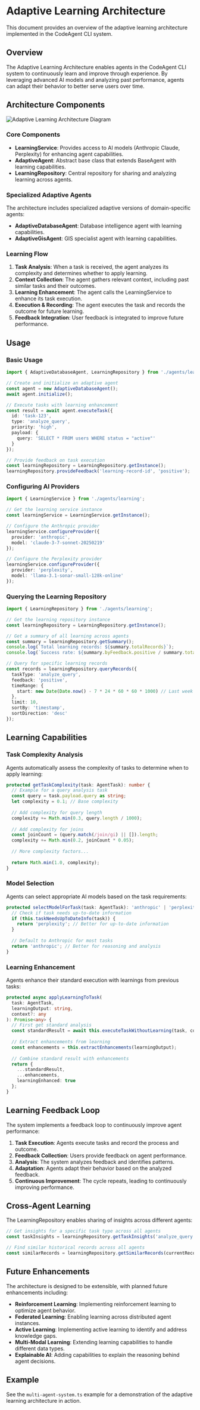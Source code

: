# Adaptive Learning Architecture

This document provides an overview of the adaptive learning architecture implemented in the CodeAgent CLI system.

## Overview

The Adaptive Learning Architecture enables agents in the CodeAgent CLI system to continuously learn and improve through experience. By leveraging advanced AI models and analyzing past performance, agents can adapt their behavior to better serve users over time.

## Architecture Components

![Adaptive Learning Architecture Diagram](../assets/adaptive-learning-architecture.svg)

### Core Components

- **LearningService**: Provides access to AI models (Anthropic Claude, Perplexity) for enhancing agent capabilities.
- **AdaptiveAgent**: Abstract base class that extends BaseAgent with learning capabilities.
- **LearningRepository**: Central repository for sharing and analyzing learning across agents.

### Specialized Adaptive Agents

The architecture includes specialized adaptive versions of domain-specific agents:

- **AdaptiveDatabaseAgent**: Database intelligence agent with learning capabilities.
- **AdaptiveGisAgent**: GIS specialist agent with learning capabilities.

### Learning Flow

1. **Task Analysis**: When a task is received, the agent analyzes its complexity and determines whether to apply learning.
2. **Context Collection**: The agent gathers relevant context, including past similar tasks and their outcomes.
3. **Learning Enhancement**: The agent calls the LearningService to enhance its task execution.
4. **Execution & Recording**: The agent executes the task and records the outcome for future learning.
5. **Feedback Integration**: User feedback is integrated to improve future performance.

## Usage

### Basic Usage

```typescript
import { AdaptiveDatabaseAgent, LearningRepository } from './agents/learning';

// Create and initialize an adaptive agent
const agent = new AdaptiveDatabaseAgent();
await agent.initialize();

// Execute tasks with learning enhancement
const result = await agent.executeTask({
  id: 'task-123',
  type: 'analyze_query',
  priority: 'high',
  payload: {
    query: 'SELECT * FROM users WHERE status = "active"'
  }
});

// Provide feedback on task execution
const learningRepository = LearningRepository.getInstance();
learningRepository.provideFeedback('learning-record-id', 'positive');
```

### Configuring AI Providers

```typescript
import { LearningService } from './agents/learning';

// Get the learning service instance
const learningService = LearningService.getInstance();

// Configure the Anthropic provider
learningService.configureProvider({
  provider: 'anthropic',
  model: 'claude-3-7-sonnet-20250219'
});

// Configure the Perplexity provider
learningService.configureProvider({
  provider: 'perplexity',
  model: 'llama-3.1-sonar-small-128k-online'
});
```

### Querying the Learning Repository

```typescript
import { LearningRepository } from './agents/learning';

// Get the learning repository instance
const learningRepository = LearningRepository.getInstance();

// Get a summary of all learning across agents
const summary = learningRepository.getSummary();
console.log(`Total learning records: ${summary.totalRecords}`);
console.log(`Success rate: ${summary.byFeedback.positive / summary.totalRecords * 100}%`);

// Query for specific learning records
const records = learningRepository.queryRecords({
  taskType: 'analyze_query',
  feedback: 'positive',
  timeRange: {
    start: new Date(Date.now() - 7 * 24 * 60 * 60 * 1000) // Last week
  },
  limit: 10,
  sortBy: 'timestamp',
  sortDirection: 'desc'
});
```

## Learning Capabilities

### Task Complexity Analysis

Agents automatically assess the complexity of tasks to determine when to apply learning:

```typescript
protected getTaskComplexity(task: AgentTask): number {
  // Example for a query analysis task
  const query = task.payload.query as string;
  let complexity = 0.1; // Base complexity
  
  // Add complexity for query length
  complexity += Math.min(0.3, query.length / 1000);
  
  // Add complexity for joins
  const joinCount = (query.match(/join/gi) || []).length;
  complexity += Math.min(0.2, joinCount * 0.05);
  
  // More complexity factors...
  
  return Math.min(1.0, complexity);
}
```

### Model Selection

Agents can select appropriate AI models based on the task requirements:

```typescript
protected selectModelForTask(task: AgentTask): 'anthropic' | 'perplexity' {
  // Check if task needs up-to-date information
  if (this.taskNeedsUpToDateInfo(task)) {
    return 'perplexity'; // Better for up-to-date information
  }
  
  // Default to Anthropic for most tasks
  return 'anthropic'; // Better for reasoning and analysis
}
```

### Learning Enhancement

Agents enhance their standard execution with learnings from previous tasks:

```typescript
protected async applyLearningToTask(
  task: AgentTask,
  learningOutput: string,
  context?: any
): Promise<any> {
  // First get standard analysis
  const standardResult = await this.executeTaskWithoutLearning(task, context);
  
  // Extract enhancements from learning
  const enhancements = this.extractEnhancements(learningOutput);
  
  // Combine standard result with enhancements
  return {
    ...standardResult,
    ...enhancements,
    learningEnhanced: true
  };
}
```

## Learning Feedback Loop

The system implements a feedback loop to continuously improve agent performance:

1. **Task Execution**: Agents execute tasks and record the process and outcome.
2. **Feedback Collection**: Users provide feedback on agent performance.
3. **Analysis**: The system analyzes feedback and identifies patterns.
4. **Adaptation**: Agents adapt their behavior based on the analyzed feedback.
5. **Continuous Improvement**: The cycle repeats, leading to continuously improving performance.

## Cross-Agent Learning

The LearningRepository enables sharing of insights across different agents:

```typescript
// Get insights for a specific task type across all agents
const taskInsights = learningRepository.getTaskInsights('analyze_query');

// Find similar historical records across all agents
const similarRecords = learningRepository.getSimilarRecords(currentRecord);
```

## Future Enhancements

The architecture is designed to be extensible, with planned future enhancements including:

- **Reinforcement Learning**: Implementing reinforcement learning to optimize agent behavior.
- **Federated Learning**: Enabling learning across distributed agent instances.
- **Active Learning**: Implementing active learning to identify and address knowledge gaps.
- **Multi-Modal Learning**: Extending learning capabilities to handle different data types.
- **Explainable AI**: Adding capabilities to explain the reasoning behind agent decisions.

## Example

See the `multi-agent-system.ts` example for a demonstration of the adaptive learning architecture in action.